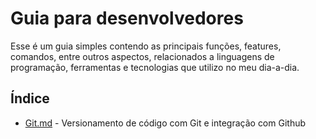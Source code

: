 # Guia para desenvolvedores

Esse é um guia simples contendo as principais funções, features, comandos, entre outros aspectos, relacionados a linguagens de programação, ferramentas e tecnologias que utilizo no meu dia-a-dia.

## Índice

* [Git.md](Git.md) - Versionamento de código com Git e integração com Github
